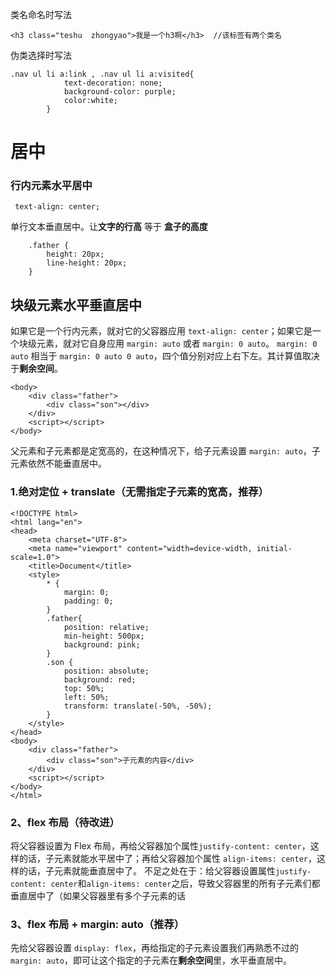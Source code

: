 类名命名时写法
```
<h3 class="teshu  zhongyao">我是一个h3啊</h3>  //该标签有两个类名
```
伪类选择时写法
```
.nav ul li a:link , .nav ul li a:visited{
			text-decoration: none;
			background-color: purple;
			color:white;
		}
```

# 居中
### 行内元素水平居中
```
 text-align: center;
```
单行文本垂直居中。让**文字的行高** 等于 **盒子的高度**
```
    .father {
        height: 20px;
        line-height: 20px;
    }
```
## 块级元素水平垂直居中
如果它是一个行内元素，就对它的父容器应用 `text-align: center`；如果它是一个块级元素，就对它自身应用 `margin: auto` 或者 `margin: 0 auto`。
`margin: 0 auto` 相当于 `margin: 0 auto 0 auto`，四个值分别对应上右下左。其计算值取决于**剩余空间**。
```
<body>
    <div class="father">
        <div class="son"></div>
    </div>
    <script></script>
</body>
```

父元素和子元素都是定宽高的，在这种情况下，给子元素设置 `margin: auto`，子元素依然不能垂直居中。

### 1.绝对定位 + translate（无需指定子元素的宽高，推荐）
```
<!DOCTYPE html>
<html lang="en">
<head>
    <meta charset="UTF-8">
    <meta name="viewport" content="width=device-width, initial-scale=1.0">
    <title>Document</title>
    <style>
        * {
            margin: 0;
            padding: 0;
        }
        .father{
            position: relative;
            min-height: 500px;
            background: pink;
        }
        .son {
            position: absolute;
            background: red;
            top: 50%;
            left: 50%;
            transform: translate(-50%, -50%);
        }
    </style>
</head>
<body>
    <div class="father">
        <div class="son">子元素的内容</div>
    </div>
    <script></script>
</body>
</html>
```

### 2、flex 布局（待改进）
将父容器设置为 Flex 布局，再给父容器加个属性`justify-content: center`，这样的话，子元素就能水平居中了；再给父容器加个属性 `align-items: center`，这样的话，子元素就能垂直居中了。
不足之处在于：给父容器设置属性`justify-content: center`和`align-items: center`之后，导致父容器里的所有子元素们都垂直居中了（如果父容器里有多个子元素的话

### 3、flex 布局 + margin: auto（推荐）
先给父容器设置 `display: flex`，再给指定的子元素设置我们再熟悉不过的 `margin: auto`，即可让这个指定的子元素在**剩余空间**里，水平垂直居中。